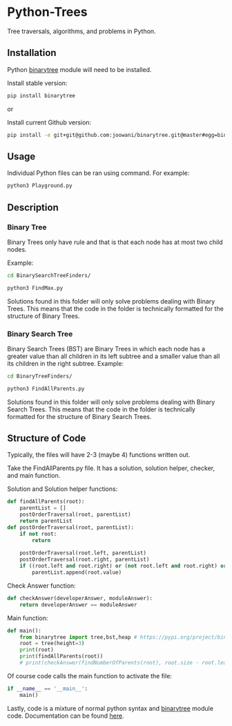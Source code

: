 # Python-Trees
 Tree traversals, algorithms, and problems in Python.

## Installation
Python [binarytree](https://pypi.org/project/binarytree/)
module will need to be installed. 

Install stable version:
```bash
pip install binarytree
```
or

Install current Github version:
```bash
pip install -e git+git@github.com:joowani/binarytree.git@master#egg=binarytree
```

## Usage
Individual Python files can be ran using command. For example:

```bash
python3 Playground.py
```

## Description
### Binary Tree
Binary Trees only have rule and that is that each node has at most two child nodes.

Example:
```bash
cd BinarySearchTreeFinders/
```
```bash
python3 FindMax.py
```
Solutions found in this folder will only solve problems dealing with Binary Trees. This means that the code in the folder is technically formatted for the structure of Binary Trees.


### Binary Search Tree
Binary Search Trees (BST) are Binary Trees in which each node has a greater value than all children in its left subtree and a smaller value than all its children in the right subtree.
Example:
```bash
cd BinaryTreeFinders/
```
```bash
python3 FindAllParents.py
```
Solutions found in this folder will only solve problems dealing with Binary Search Trees. This means that the code in the folder is technically formatted for the structure of Binary Search Trees.

## Structure of Code
Typically, the files will have 2-3 (maybe 4) functions written out.

Take the FindAllParents.py file. It has a solution, solution helper, checker, and main function.

Solution and Solution helper functions:
```python
def findAllParents(root):
    parentList = []
    postOrderTraversal(root, parentList)
    return parentList
def postOrderTraversal(root, parentList):
    if not root:
        return
    
    postOrderTraversal(root.left, parentList)
    postOrderTraversal(root.right, parentList)
    if ((root.left and root.right) or (not root.left and root.right) or (root.left and not root.right)):
        parentList.append(root.value)
```

Check Answer function:
```python
def checkAnswer(developerAnswer, moduleAnswer):
    return developerAnswer == moduleAnswer
```

Main function: 
```python
def main():
    from binarytree import tree,bst,heap # https://pypi.org/project/binarytree/
    root = tree(height=3)
    print(root)
    print(findAllParents(root))
    # print(checkAnswer(findNumberOfParents(root), root.size - root.leaf_count))
```

Of course code calls the main function to activate the file:
```python
if __name__ == '__main__':
    main()
```

Lastly, code is a mixture of normal python syntax and [binarytree](https://pypi.org/project/binarytree/) module code. Documentation can be found [here](https://binarytree.readthedocs.io/en/latest/overview.html).
